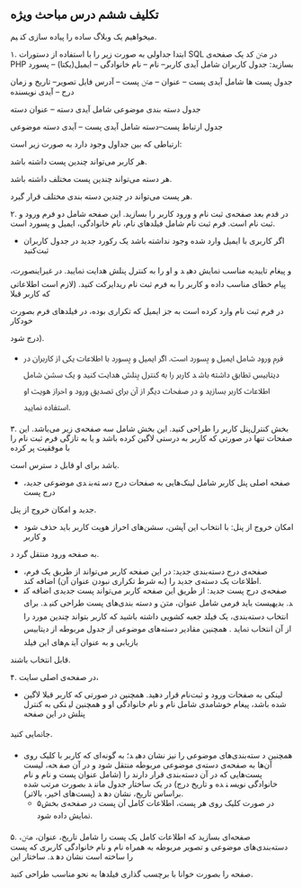 ## ﺗﮑﻠﯿﻒ ﺷﺸﻢ درس ﻣﺒﺎﺣﺚ وﯾﮋه



  ﻣﯿﺨﻮاﻫﯿﻢ ﯾﮏ وﺑﻼگ ﺳﺎده را ﭘﯿﺎده ﺳﺎزی ﮐﻨ ﯿﻢ.  

۱. اﺑﺘﺪا ﺟﺪاوﻟﯽ ﺑﻪ ﺻﻮرت زﯾﺮ را ﺑﺎ اﺳﺘﻔﺎده از دﺳﺘﻮرات SQL در ﻣﱳ ﮐﺪ ﯾﮏ ﺻﻔﺤﻪی PHP ﺑﺴﺎزﯾﺪ:  ﺟﺪول ﮐﺎرﺑﺮان ﺷﺎﻣﻞ آیدی ﮐﺎرﺑﺮ– ﻧﺎم – ﻧﺎم ﺧﺎﻧﻮادﮔﯽ – اﯾﻤﯿﻞ(ﯾﮑﺘﺎ) – ﭘﺴﻮرد  

ﺟﺪول ﭘﺴﺖ ﻫﺎ ﺷﺎﻣﻞ آیدی ﭘﺴﺖ – ﻋﻨﻮان – ﻣﱳ ﭘﺴﺖ – آدرس ﻓﺎﯾﻞ ﺗﺼﻮﯾﺮ– ﺗﺎرﯾﺦ و زﻣﺎن درج – آیدی ﻧﻮﯾﺴﻨﺪه 

ﺟﺪول دﺳﺘﻪ ﺑﻨﺪی ﻣﻮﺿﻮﻋﯽ ﺷﺎﻣﻞ آیدی دﺳﺘﻪ – ﻋﻨﻮان دﺳﺘﻪ 

ﺟﺪول ارﺗﺒﺎط ﭘﺴﺖ–دﺳﺘﻪ ﺷﺎﻣﻞ آیدی ﭘﺴﺖ – آیدی دﺳﺘﻪ ﻣﻮﺿﻮﻋﯽ 

ارﺗﺒﺎﻃﯽ ﮐﻪ ﺑﯿﻦ ﺟﺪاول وﺟﻮد دارد ﺑﻪ ﺻﻮرت زﯾﺮ اﺳﺖ:  

ﻫﺮ ﮐﺎرﺑﺮ ﻣﯽﺗﻮاﻧﺪ ﭼﻨﺪﯾﻦ ﭘﺴﺖ داﺷﺘﻪ ﺑﺎﺷﺪ.  

ﻫﺮ دﺳﺘﻪ ﻣﯽﺗﻮاﻧﺪ ﭼﻨﺪﯾﻦ ﭘﺴﺖ ﻣﺨﺘﻠﻒ داﺷﺘﻪ ﺑﺎﺷﺪ.  

ﻫﺮ ﭘﺴﺖ ﻣﯽﺗﻮاﻧﺪ در ﭼﻨﺪﯾﻦ دﺳﺘﻪ ﺑﻨﺪی ﻣﺨﺘﻠﻒ ﻗﺮار ﮔﯿﺮد. 

۲. در ﻗﺪم ﺑﻌﺪ ﺻﻔﺤﻪی ﺛﺒﺖ ﻧﺎم و ورود ﮐﺎرﺑﺮ را ﺑﺴﺎزﯾﺪ. اﯾﻦ ﺻﻔﺤﻪ ﺷﺎﻣﻞ دو ﻓﺮم ورود و ﺛﺒﺖ ﻧﺎم اﺳﺖ.  ﻓﺮم ﺛﺒﺖ ﻧﺎم ﺷﺎﻣﻞ ﻓﯿﻠﺪﻫﺎی ﻧﺎم، ﻧﺎم ﺧﺎﻧﻮادﮔﯽ، اﯾﻤﯿﻞ و ﭘﺴﻮرد اﺳﺖ.  

- اﮔﺮ ﮐﺎرﺑﺮی ﺑﺎ اﯾﻤﯿﻞ وارد ﺷﺪه وﺟﻮد ﻧﺪاﺷﺘﻪ ﺑﺎﺷﺪ ﯾﮏ رﮐﻮرد ﺟﺪﯾﺪ در ﺟﺪول ﮐﺎرﺑﺮان ﺛﺒﺖﮐﻨﯿﺪ  

و ﭘﯿﻐﺎم ﺗﺎﯾﯿﺪﯾﻪ ﻣﻨﺎﺳﺐ ﳕﺎﯾﺶ دﻫﯿ ﺪ و او را ﺑﻪ ﮐﻨﺘﺮل ﭘﻨﻠﺶ ﻫﺪاﯾﺖ ﳕﺎﯾﯿﺪ. در ﻏﯿﺮاﯾﻨﺼﻮرت، ﭘﯿﺎم ﺧﻄﺎی ﻣﻨﺎﺳﺐ داده و ﮐﺎرﺑﺮ را ﺑﻪ ﻓﺮم ﺛﺒﺖ ﻧﺎم رﯾﺪاﯾﺮﮐﺖ ﮐﻨﯿﺪ. (ﻻزم اﺳﺖ اﻃﻼﻋﺎﺗﯽ ﮐﻪ ﮐﺎرﺑﺮ ﻗﺒﻼ 

در ﻓﺮم ﺛﺒﺖ ﻧﺎم وارد ﮐﺮده اﺳﺖ ﺑﻪ ﺟﺰ اﯾﻤﯿﻞ ﮐﻪ ﺗﮑﺮاری ﺑﻮده، در ﻓﯿﻠﺪﻫﺎی ﻓﺮم ﺑﺼﻮرت ﺧﻮدﮐﺎر 

درج ﺷﻮد).  

- ﻓﺮم ورود ﺷﺎﻣﻞ اﯾﻤﯿﻞ و ﭘﺴﻮرد اﺳﺖ. اﮔﺮ اﯾﻤﯿﻞ و ﭘﺴﻮرد ﺑﺎ اﻃﻼﻋﺎت ﯾﮑﯽ از ﮐﺎرﺑﺮان در دﯾﺘﺎﺑﯿﺲ ﺗﻄﺎﺑﻖ داﺷﺘﻪ ﺑﺎﺷ ﺪ ﮐﺎرﺑﺮ را ﺑﻪ ﮐﻨﺘﺮل ﭘﻨﻠﺶ ﻫﺪاﯾﺖ ﮐﻨﯿﺪ و ﯾﮏ ﺳﺸﻦ ﺷﺎﻣﻞ اﻃﻼﻋﺎت ﮐﺎرﺑﺮ ﺑﺴﺎزﯾﺪ و در ﺻﻔﺤﺎت دﯾﮕﺮ از آن ﺑﺮای ﺗﺼﺪﯾﻖ ورود و اﺣﺮاز ﻫﻮﯾﺖ او اﺳﺘﻔﺎده ﳕﺎﯾﯿﺪ.  

۳. ﺑﺨﺶ ﮐﻨﺘﺮلﭘﻨﻞ ﮐﺎرﺑﺮ را ﻃﺮاﺣﯽ ﮐﻨﯿﺪ. اﯾﻦ ﺑﺨﺶ ﺷﺎﻣﻞ ﺳﻪ ﺻﻔﺤﻪی زﯾﺮ ﻣﯽﺑﺎﺷﺪ. اﯾﻦ ﺻﻔﺤﺎت                                                                                                                              ﺗﻨﻬﺎ در ﺻﻮرﺗﯽ ﮐﻪ ﮐﺎرﺑﺮ ﺑﻪ درﺳﺘﯽ ﻻﮔﯿﻦ ﮐﺮده ﺑﺎﺷﺪ و ﯾﺎ ﺑﻪ ﺗﺎزﮔﯽ ﻓﺮم ﺛﺒﺖ ﻧﺎم را ﺑﺎ ﻣﻮﻓﻘﯿﺖ ﭘﺮ ﮐﺮده 

ﺑﺎﺷﺪ ﺑﺮای او ﻗﺎﺑﻞ د ﺳﺘﺮس اﺳﺖ.  

- ﺻﻔﺤﻪ اﺻﻠﯽ ﭘﻨﻞ ﮐﺎرﺑﺮ ﺷﺎﻣﻞ ﻟﯿﻨﮏﻫﺎﯾﯽ ﺑﻪ ﺻﻔﺤﺎت درج دﺳ ﺘﻪﺑﻨ ﺪی ﻣﻮﺿﻮﻋﯽ ﺟﺪﯾﺪ، درج ﭘﺴﺖ 

ﺟﺪﯾﺪ و اﻣﮑﺎن ﺧﺮوج از ﭘﻨﻞ.  

- اﻣﮑﺎن ﺧﺮوج از ﭘﻨﻞ: ﺑﺎ اﻧﺘﺨﺎب اﯾﻦ آﭘﺸﻦ، ﺳﺸﻦﻫﺎی اﺣﺮاز ﻫﻮﯾﺖ ﮐﺎرﺑﺮ ﺑﺎﯾﺪ ﺣﺬف ﺷﻮد و ﮐﺎرﺑﺮ 

ﺑﻪ ﺻﻔﺤﻪ ورود ﻣﻨﺘﻘﻞ ﮔﺮد د.  

- ﺻﻔﺤﻪی درج دﺳﺘﻪﺑﻨﺪی ﺟﺪﯾﺪ: در اﯾﻦ ﺻﻔﺤﻪ ﮐﺎرﺑﺮ ﻣﯽﺗﻮاﻧﺪ از ﻃﺮﯾﻖ ﯾﮏ ﻓﺮم، اﻃﻼﻋﺎت ﯾﮏ دﺳﺘﻪی ﺟﺪﯾﺪ را (ﺑﻪ ﺷﺮط ﺗﮑﺮاری ﻧﺒﻮدن ﻋﻨﻮان آن) اﺿﺎﻓﻪ ﮐﻨﺪ.  
- ﺻﻔﺤﻪی درج ﭘﺴﺖ ﺟﺪﯾﺪ: از ﻃﺮﯾﻖ اﯾﻦ ﺻﻔﺤﻪ ﮐﺎرﺑﺮ ﻣﯽﺗﻮاﻧﺪ ﭘﺴﺖ ﺟﺪﯾﺪی اﺿﺎﻓﻪ ﮐﻨ ﺪ. ﺑﺪﯾﻬﯿﺴﺖ ﺑﺎﯾﺪ ﻓﺮﻣﯽ ﺷﺎﻣﻞ ﻋﻨﻮان، ﻣﱳ و دﺳﺘﻪ ﺑﻨﺪیﻫﺎی ﭘﺴﺖ ﻃﺮاﺣﯽ ﮐﻨﯿ ﺪ. ﺑﺮای اﻧﺘﺨﺎب دﺳﺘﻪﺑﻨﺪی، ﯾﮏ ﻓﯿﻠﺪ ﺟﻌﺒﻪ ﮐﺸﻮﯾﯽ داﺷﺘﻪ ﺑﺎﺷﯿﺪ ﮐﻪ ﮐﺎرﺑﺮ ﺑﺘﻮاﻧﺪ ﭼﻨﺪﯾﻦ ﻣﻮرد را از آن اﻧﺘﺨﺎب ﳕﺎﯾﺪ . ﻫﻤﭽﻨﯿﻦ ﻣﻘﺎدﯾﺮ دﺳﺘﻪﻫﺎی ﻣﻮﺿﻮﻋﯽ از ﺟﺪول ﻣﺮﺑﻮﻃﻪ از دﯾﺘﺎﺑﯿﺲ ﺑﺎزﯾﺎﺑﯽ و ﺑﻪ ﻋﻨﻮان آﯾﺘ ﻢﻫﺎی اﯾﻦ ﻓﯿﻠﺪ 

ﻗﺎﺑﻞ اﻧﺘﺨﺎب ﺑﺎﺷﻨﺪ. 

۴. در ﺻﻔﺤﻪی اﺻﻠﯽ ﺳﺎﯾﺖ، 

- ﻟﯿﻨﮑﯽ ﺑﻪ ﺻﻔﺤﺎت ورود و ﺛﺒﺖﻧﺎم ﻗﺮار دﻫﯿﺪ. ﻫﻤﭽﻨﯿﻦ در ﺻﻮرﺗﯽ ﮐﻪ ﮐﺎرﺑﺮ ﻗﺒﻼ ﻻﮔﯿﻦ ﺷﺪه ﺑﺎﺷﺪ، ﭘﯿﻐﺎم ﺧﻮﺷﺎﻣﺪی ﺷﺎﻣﻞ ﻧﺎم و ﻧﺎم ﺧﺎﻧﻮادﮔﯽ او و ﻫﻤﭽﻨﯿﻦ ﻟﯿ ﻨﮑﯽ ﺑﻪ ﮐﻨﺘﺮل ﭘﻨﻠﺶ در اﯾﻦ ﺻﻔﺤﻪ 

ﺟﺎﳕﺎﯾﯽ ﮐﻨﯿﺪ. 

- ﻫﻤﭽﻨﯿﻦ د ﺳﺘﻪﺑﻨﺪیﻫﺎی ﻣﻮﺿﻮﻋﯽ را ﻧﯿﺰ ﻧﺸﺎن دﻫﯿ ﺪ؛ ﺑﻪ ﮔﻮﻧﻪای ﮐﻪ ﮐﺎرﺑﺮ ﺑﺎ ﮐﻠﯿﮏ روی آنﻫﺎ ﺑﻪ ﺻﻔﺤﻪی دﺳﺘﻪی ﻣﻮﺿﻮﻋﯽ ﻣﺮﺑﻮﻃﻪ ﻣﻨﺘﻘﻞ ﺷﻮد و در آن ﺻﻔ ﺤﻪ، ﻟﯿﺴﺖ ﭘﺴﺖﻫﺎﯾﯽ ﮐﻪ در آن دﺳﺘﻪﺑﻨﺪی ﻗﺮار دارﻧﺪ را (ﺷﺎﻣﻞ ﻋﻨﻮان ﭘﺴﺖ و ﻧﺎم و ﻧﺎم ﺧﺎﻧﻮادﮔﯽ ﻧﻮﯾﺴ ﻨ ﺪه و ﺗﺎرﯾﺦ درج) در ﯾﮏ ﺳﺎﺧﺘﺎر ﺟﺪول ﻣﺎﻧﻨ ﺪ ﺑﺼﻮرت ﻣﺮﺗﺐ ﺷﺪه ﺑﺮاﺳﺎس ﺗﺎرﯾﺦ، ﻧﺸﺎن دﻫ ﺪ (ﭘﺴﺖﻫﺎی اﺧﯿﺮ، ﺑﺎﻻﺗﺮ).  
  - در ﺻﻮرت ﮐﻠﯿﮏ روی ﻫﺮ ﭘﺴﺖ، اﻃﻼﻋﺎت ﮐﺎﻣﻞ آن ﭘﺴﺖ در ﺻﻔﺤﻪی ﺑﺨﺶ۵ ﳕﺎﯾﺶ داده ﺷﻮد.  

۵. ﺻﻔﺤﻪای ﺑﺴﺎزﯾﺪ ﮐﻪ اﻃﻼﻋﺎت ﮐﺎﻣﻞ ﯾﮏ ﭘﺴﺖ را ﺷﺎﻣﻞ ﺗﺎرﯾﺦ، ﻋﻨﻮان، ﻣﱳ، دﺳﺘﻪﺑﻨﺪیﻫﺎی ﻣﻮﺿﻮﻋﯽ و ﺗﺼﻮﯾﺮ ﻣﺮﺑﻮﻃﻪ ﺑﻪ ﻫﻤﺮاه ﻧﺎم و ﻧﺎم ﺧﺎﻧﻮادﮔﯽ ﮐﺎرﺑﺮی ﮐﻪ ﭘﺴﺖ را ﺳﺎﺧﺘﻪ اﺳﺖ ﻧﺸﺎن دﻫ ﺪ. ﺳﺎﺧﺘﺎر اﯾﻦ 

ﺻﻔﺤﻪ را ﺑﺼﻮرت ﺧﻮاﻧﺎ ﺑﺎ ﺑﺮﭼﺴﺐ ﮔﺬاری ﻓﯿﻠﺪﻫﺎ ﺑﻪ ﻧﺤﻮ ﻣﻨﺎﺳﺐ ﻃﺮاﺣﯽ ﮐﻨﯿﺪ. 

